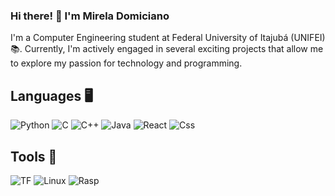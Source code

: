 ### Hi there! 👋 I'm Mirela Domiciano

I'm a Computer Engineering student at Federal University of Itajubá (UNIFEI) 📚.
Currently, I'm actively engaged in several exciting projects that allow me to explore my passion for technology and programming.

## Languages 🖥️
![Python](https://img.shields.io/badge/Python-3776AB?style=for-the-badge&logo=python&logoColor=white
)
![C](https://img.shields.io/badge/C-00599C?style=for-the-badge&logo=c&logoColor=white)
![C++](https://img.shields.io/badge/C%2B%2B-00599C?style=for-the-badge&logo=c%2B%2B&logoColor=white)
![Java](https://img.shields.io/badge/Java-ED8B00?style=for-the-badge&logo=openjdk&logoColor=white)
![React](https://img.shields.io/badge/React-20232A?style=for-the-badge&logo=react&logoColor=61DAFB)
![Css](https://img.shields.io/badge/CSS-239120?&style=for-the-badge&logo=css3&logoColor=white)

## Tools 🤖
![TF](https://img.shields.io/badge/TensorFlow-FF6F00?style=for-the-badge&logo=tensorflow&logoColor=white)
![Linux](https://img.shields.io/badge/Linux-FCC624?style=for-the-badge&logo=linux&logoColor=black)
![Rasp](https://img.shields.io/badge/Raspberry%20Pi-A22846?style=for-the-badge&logo=Raspberry%20Pi&logoColor=white)

